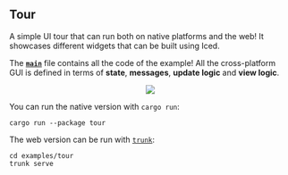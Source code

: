 ## Tour

A simple UI tour that can run both on native platforms and the web! It showcases different widgets that can be built using Iced.

The __[`main`]__ file contains all the code of the example! All the cross-platform GUI is defined in terms of __state__, __messages__, __update logic__ and __view logic__.

<div align="center">
  <a href="https://iced.rs/examples/tour.mp4">
    <img src="https://iced.rs/examples/tour.gif">
  </a>
</div>

[`main`]: src/main.rs
[`iced_winit`]: ../../winit
[`iced_native`]: ../../native
[`iced_wgpu`]: ../../wgpu
[`iced_web`]: https://github.com/iced-rs/iced_web
[`winit`]: https://github.com/rust-windowing/winit
[`wgpu`]: https://github.com/gfx-rs/wgpu-rs

You can run the native version with `cargo run`:
```
cargo run --package tour
```

The web version can be run with [`trunk`]:

```
cd examples/tour
trunk serve
```

[`trunk`]: https://trunkrs.dev/
